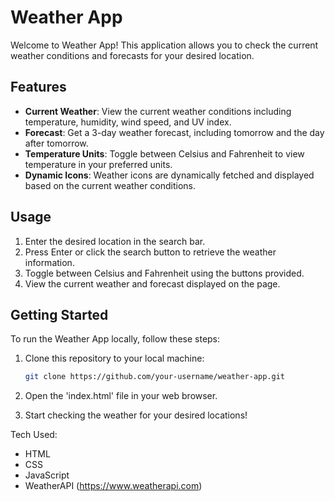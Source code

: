 # Weather App

Welcome to Weather App! This application allows you to check the current weather conditions and forecasts for your desired location.

## Features

- **Current Weather**: View the current weather conditions including temperature, humidity, wind speed, and UV index.
- **Forecast**: Get a 3-day weather forecast, including tomorrow and the day after tomorrow.
- **Temperature Units**: Toggle between Celsius and Fahrenheit to view temperature in your preferred units.
- **Dynamic Icons**: Weather icons are dynamically fetched and displayed based on the current weather conditions.

## Usage

1. Enter the desired location in the search bar.
2. Press Enter or click the search button to retrieve the weather information.
3. Toggle between Celsius and Fahrenheit using the buttons provided.
4. View the current weather and forecast displayed on the page.

## Getting Started

To run the Weather App locally, follow these steps:

1. Clone this repository to your local machine:

   ```bash
   git clone https://github.com/your-username/weather-app.git
2. Open the 'index.html' file in your web browser.
3. Start checking the weather for your desired locations!

Tech Used:
- HTML
- CSS
- JavaScript
- WeatherAPI (https://www.weatherapi.com)
